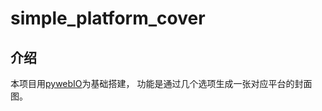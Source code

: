# simple_platform_cover

## 介绍
本项目用[pywebIO](https://github.com/pywebio/PyWebIO)为基础搭建，
功能是通过几个选项生成一张对应平台的封面图。